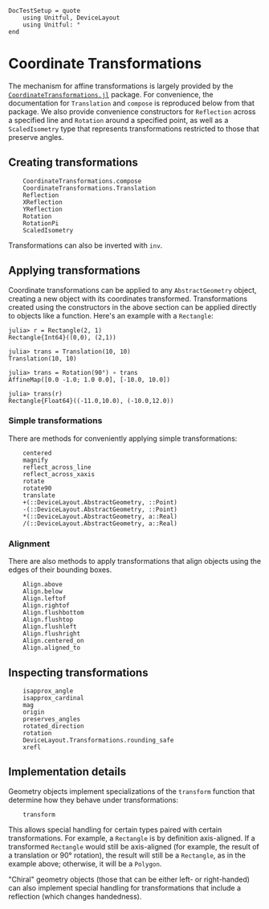 ```@meta
DocTestSetup = quote
    using Unitful, DeviceLayout
    using Unitful: °
end
```

# Coordinate Transformations

The mechanism for affine transformations is largely provided by the
[`CoordinateTransformations.jl`](https://github.com/FugroRoames/CoordinateTransformations.jl)
package. For convenience, the documentation for `Translation` and `compose` is
reproduced below from that package. We also provide convenience constructors for `Reflection`
across a specified line and `Rotation` around a specified point, as well as a `ScaledIsometry`
type that represents transformations restricted to those that preserve angles.

## Creating transformations

```@docs
    CoordinateTransformations.compose
    CoordinateTransformations.Translation
    Reflection
    XReflection
    YReflection
    Rotation
    RotationPi
    ScaledIsometry
```

Transformations can also be inverted with `inv`.

## Applying transformations

Coordinate transformations can be applied to any `AbstractGeometry` object, creating a new
object with its coordinates transformed. Transformations created using the constructors in
the above section can be applied directly to objects like a function. Here's an example with a `Rectangle`:

```jldoctest
julia> r = Rectangle(2, 1)
Rectangle{Int64}((0,0), (2,1))

julia> trans = Translation(10, 10)
Translation(10, 10)

julia> trans = Rotation(90°) ∘ trans
AffineMap([0.0 -1.0; 1.0 0.0], [-10.0, 10.0])

julia> trans(r)
Rectangle{Float64}((-11.0,10.0), (-10.0,12.0))
```

### Simple transformations

There are methods for conveniently applying simple transformations:

```@docs
    centered
    magnify
    reflect_across_line
    reflect_across_xaxis
    rotate
    rotate90
    translate
    +(::DeviceLayout.AbstractGeometry, ::Point)
    -(::DeviceLayout.AbstractGeometry, ::Point)
    *(::DeviceLayout.AbstractGeometry, a::Real)
    /(::DeviceLayout.AbstractGeometry, a::Real)
```

### Alignment

There are also methods to apply transformations that align objects using the edges of their
bounding boxes.

```@docs
    Align.above
    Align.below
    Align.leftof
    Align.rightof
    Align.flushbottom
    Align.flushtop
    Align.flushleft
    Align.flushright
    Align.centered_on
    Align.aligned_to
```

## Inspecting transformations

```@docs
    isapprox_angle
    isapprox_cardinal
    mag
    origin
    preserves_angles
    rotated_direction
    rotation
    DeviceLayout.Transformations.rounding_safe
    xrefl
```

## Implementation details

Geometry objects implement specializations of the `transform` function that determine how
they behave under transformations:

```@docs
    transform
```

This allows special handling for certain types paired with certain transformations.
For example, a `Rectangle` is by definition axis-aligned. If a transformed `Rectangle`
would still be axis-aligned (for example, the result of a translation or 90° rotation),
the result will still be a `Rectangle`, as in the example above; otherwise, it will be a `Polygon`.

"Chiral" geometry objects (those that can be either left- or right-handed)
can also implement special handling for transformations that include a reflection (which
changes handedness).
